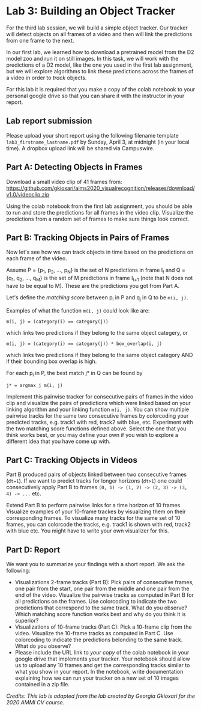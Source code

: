 # Lab 3: Building an Object Tracker 

For the third lab session, we will build a simple object tracker. Our tracker will detect objects on all frames of a video and then will link the predictions from one frame to the next.

In our first lab, we learned how to download a pretrained model from the D2 model zoo and run it on still images. In this task, we will work with the predictions of a D2 model, like the one you used in the first lab assignment, but we will explore algorithms to link these predictions across the frames of a video in order to *track* objects.

For this lab it is required that you make a copy of the colab notebook to your personal google drive so that you can share it with the instructor in your report.

## Lab report submission
Please upload your short report using the following filename template `lab3_firstname_lastname.pdf` by Sunday, April 3, at midnight (in your local time). A dropbox upload link will be shared via Campuswire.

## Part A: Detecting Objects in Frames

Download a small video clip of 41 frames from: https://github.com/gkioxari/aims2020_visualrecognition/releases/download/v1.0/videoclip.zip

Using the colab notebook from the first lab assignment, you should be able to run and store the predictions for all frames in the video clip. Visualize the predictions from a random set of frames to make sure things look correct.

## Part B: Tracking Objects in Pairs of Frames

Now let's see how we can track objects in time based on the predictions on each frame of the video. 

Assume P = {p<sub>1</sub>, p<sub>2</sub>, ..., p<sub>N</sub>} is the set of N predictions in frame I<sub>t</sub> and Q = {q<sub>1</sub>, q<sub>2</sub>, ..., q<sub>M</sub>} is the set of M predictions in frame I<sub>t+1</sub> (note that N does not have to be equal to M). These are the predictions you got from Part A. 

Let's define the *matching score* between p<sub>i</sub> in P and q<sub>j</sub> in Q to be `m(i, j)`. 

Examples of what the function `m(i, j)` could look like are:
```
m(i, j) = (category(i) == category(j))
```
which links two predictions if they belong to the same object categery, or 
```
m(i, j) = (category(i) == category(j)) * box_overlap(i, j)
```
which links two predictions if they belong to the same object category AND if their bounding box overlap is high. 

For each p<sub>i</sub> in P, the best match j* in Q can be found by
```
j* = argmax_j m(i, j)
```

Implement this pairwise tracker for consecutive pairs of frames in the video clip and visualize the pairs of predictions which were linked based on your linking algorithm and your linking function `m(i, j)`. You can show multiple pairwise tracks for the same two consecutive frames by colorcoding your predicted tracks, e.g. track1 with red, track2 with blue, etc. Experiment with the two matching score functions defined above. Select the one that you think works best, or you may define your own if you wish to explore a different idea that you have come up with.

## Part C: Tracking Objects in Videos

Part B produced pairs of objects linked between two consecutive frames (`dt=1`). If we want to predict tracks for longer horizons (`dt>1`) one could consecutively apply Part B to frames `(0, 1) -> (1, 2) -> (2, 3) -> (3, 4) -> ...` etc.

Extend Part B to perform pairwise links for a time horizon of 10 frames. Visualize examples of your 10-frame trackes by visualizing them on their corresponding frames. To visualize many tracks for the same set of 10 frames, you can colorcode the tracks, e.g. track1 is shown with red, track2 with blue etc. You might have to write your own visualizer for this.

## Part D: Report

We want you to summarize your findings with a short report. We ask the following:

* Visualizations 2-frame tracks (Part B): Pick pairs of consecutive frames, one pair from the start, one pair from the middle and one pair from the end of the video. Visualize the pairwise tracks as computed in Part B for all predictions on the frames. Use colorcoding to indicate the two predictions that correspond to the same track. What do you observe? Which matching score function works best and why do you think it is superior?
* Visualizations of 10-frame tracks (Part C): Pick a 10-frame clip from the video. Visualize the 10-frame tracks as computed in Part C. Use colorcoding to indicate the predictions belonding to the same track. What do you observe?
* Please include the URL link to *your copy* of the colab notebook in your google drive that implements your tracker. Your notebook should allow us to upload any 10 frames and get the corresponding tracks similar to what you show in your report. In the notebook, write documentation explaining how we can run your tracker on a new set of 10 images contained in a zip file.

*Credits: This lab is adapted from the lab created by Georgia Gkioxari for the 2020 AMMI CV course.*

[d2]: https://github.com/facebookresearch/detectron2
[video]: https://github.com/gkioxari/aims2020_visualrecognition/releases/download/v1.0/videoclip.zip
[coco]: http://cocodataset.org/#home
[colab]: https://colab.research.google.com/
